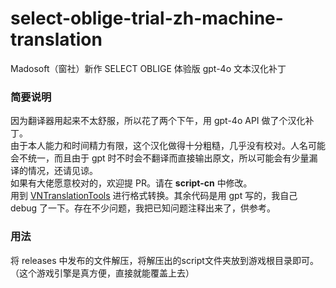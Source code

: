 # select-oblige-trial-zh-machine-translation
Madosoft（窗社）新作 SELECT OBLIGE 体验版 gpt-4o 文本汉化补丁
### 简要说明  
因为翻译器用起来不太舒服，所以花了两个下午，用 gpt-4o API 做了个汉化补丁。  
由于本人能力和时间精力有限，这个汉化做得十分粗糙，几乎没有校对。人名可能会不统一，而且由于 gpt 时不时会不翻译而直接输出原文，所以可能会有少量漏译的情况，还请见谅。  
如果有大佬愿意校对的，欢迎提 PR。请在 **script-cn** 中修改。  
用到 [VNTranslationTools](https://github.com/arcusmaximus/VNTranslationTools) 进行格式转换。其余代码是用 gpt 写的，我自己 debug 了一下。存在不少问题，我把已知问题注释出来了，供参考。  
### 用法
将 releases 中发布的文件解压，将解压出的script文件夹放到游戏根目录即可。（这个游戏引擎是真方便，直接就能覆盖上去）
